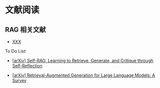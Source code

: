 # 文献阅读

## RAG 相关文献

- [XXX]()

To Do List:

- [[arXiv] Self-RAG: Learning to Retrieve, Generate, and Critique through Self-Reflection](./20240304-0900_arxiv_selfrag_001.md)

- [[arXiv] Retrieval-Augmented Generation for Large Language Models: A Survey](./20240304-1020_arxiv_rag_survey_001.md)
